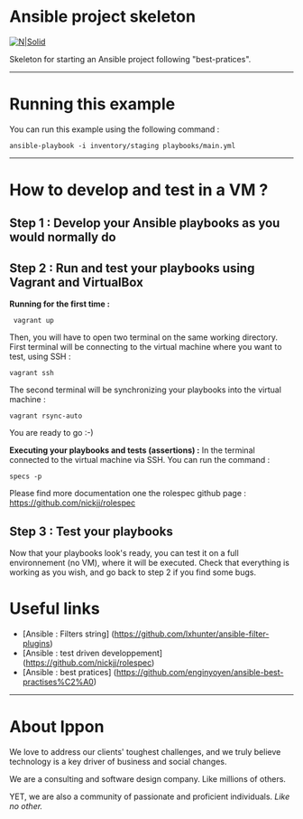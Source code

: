 Ansible project skeleton
========================

[![N|Solid](http://www.ippon.tech/wp-content/uploads/2016/07/logo_ippon-rouge-e1468235974595.png)](http://www.ippon.fr)

Skeleton for starting an Ansible project following "best-pratices".

----
Running this example
========================
You can run this example using the following command  :
```
ansible-playbook -i inventory/staging playbooks/main.yml
```

----
How to develop and test in a VM ? 
========================

Step 1 : Develop your Ansible playbooks as you would normally do
----------------------------------------------------------------

 
Step 2 : Run and test your playbooks using Vagrant and VirtualBox 
----------------------------------------------------------------
**Running for the first time :** 

     vagrant up

Then, you will have to open two terminal on the same working directory.
First terminal will be connecting to the virtual machine where you want to test, using SSH : 

    vagrant ssh  

The second terminal will be synchronizing your playbooks into the virtual machine :

    vagrant rsync-auto

You are ready to go :-)

**Executing your playbooks and tests (assertions) :** 
In the terminal connected to the virtual machine via SSH. You can run the command :

    specs -p
Please find more documentation one the rolespec github page : https://github.com/nickjj/rolespec 
 
Step 3 : Test your playbooks  
----------------------------------------------------------------
Now that your playbooks look's ready, you can test it on a full environnement (no VM), where it will be executed.
Check that everything is working as you wish, and go back to step 2 if you find some bugs.

Useful links
========================
- [Ansible : Filters string] (https://github.com/lxhunter/ansible-filter-plugins)
- [Ansible : test driven developpement] (https://github.com/nickjj/rolespec) 
- [Ansible : best pratices] (https://github.com/enginyoyen/ansible-best-practises%C2%A0) 

----
About Ippon
========================
We love to address our clients' toughest challenges, and we truly believe technology is a key driver of business and social changes.

We are a consulting and software design company. Like millions of others.

YET, we are also a community of passionate and proficient individuals.
*Like no other.*